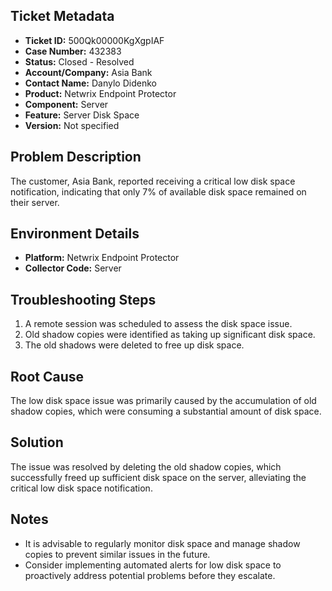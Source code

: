 ## Ticket Metadata
- **Ticket ID:** 500Qk00000KgXgpIAF
- **Case Number:** 432383
- **Status:** Closed - Resolved
- **Account/Company:** Asia Bank
- **Contact Name:** Danylo Didenko
- **Product:** Netwrix Endpoint Protector
- **Component:** Server
- **Feature:** Server Disk Space
- **Version:** Not specified

## Problem Description
The customer, Asia Bank, reported receiving a critical low disk space notification, indicating that only 7% of available disk space remained on their server.

## Environment Details
- **Platform:** Netwrix Endpoint Protector
- **Collector Code:** Server

## Troubleshooting Steps
1. A remote session was scheduled to assess the disk space issue.
2. Old shadow copies were identified as taking up significant disk space.
3. The old shadows were deleted to free up disk space.

## Root Cause
The low disk space issue was primarily caused by the accumulation of old shadow copies, which were consuming a substantial amount of disk space.

## Solution
The issue was resolved by deleting the old shadow copies, which successfully freed up sufficient disk space on the server, alleviating the critical low disk space notification.

## Notes
- It is advisable to regularly monitor disk space and manage shadow copies to prevent similar issues in the future.
- Consider implementing automated alerts for low disk space to proactively address potential problems before they escalate.